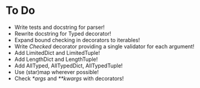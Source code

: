 # To Do
- Write tests and docstring for parser!
- Rewrite docstring for Typed decorator!
- Expand bound checking in decorators to iterables!
- Write _Checked_ decorator providing a single validator for each argument!
- Add LimitedDict and LimitedTuple!
- Add LengthDict and LengthTuple!
- Add AllTyped, AllTypedDict, AllTypedTuple!
- Use (star)map wherever possible!
- Check _*args_ and _**kwargs_ with decorators!
